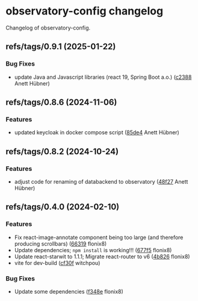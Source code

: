 # observatory-config changelog

Changelog of observatory-config.

## refs/tags/0.9.1 (2025-01-22)

### Bug Fixes

-  update Java and Javascript libraries (react 19, Spring Boot a.o.) ([c2388](https://github.com/starwit/observatory-config/commit/c23888a9227819c) Anett Hübner)  

## refs/tags/0.8.6 (2024-11-06)

### Features

-  updated keycloak in docker compose script ([85de4](https://github.com/starwit/observatory-config/commit/85de43f80b410ef) Anett Hübner)  

## refs/tags/0.8.2 (2024-10-24)

### Features

-  adjust code for renaming of databackend to observatory ([48f27](https://github.com/starwit/observatory-config/commit/48f27ca84824eb2) Anett Hübner)  

## refs/tags/0.4.0 (2024-02-10)

### Features

-  Fix react-image-annotate component being too large (and therefore producing scrollbars) ([66319](https://github.com/starwit/observatory-config/commit/66319f5f634d986) flonix8)  
-  Update dependencies; `npm install` is working!!! ([677f5](https://github.com/starwit/observatory-config/commit/677f51be886c121) flonix8)  
-  Update react-starwit to 1.1.1; Migrate react-router to v6 ([4b826](https://github.com/starwit/observatory-config/commit/4b8260bd475ae16) flonix8)  
-  vite for dev-build ([cf30f](https://github.com/starwit/observatory-config/commit/cf30fa9497a2daa) witchpou)  

### Bug Fixes

-  Update some dependencies ([f348e](https://github.com/starwit/observatory-config/commit/f348e67efee425f) flonix8)  

